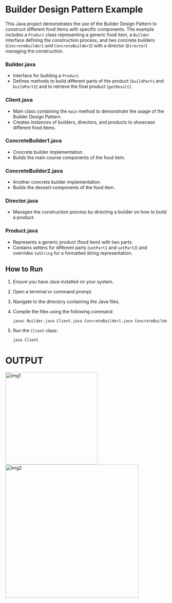 

# Builder Design Pattern Example

This Java project demonstrates the use of the Builder Design Pattern to construct different food items with specific components. The example includes a `Product` class representing a generic food item, a `Builder` interface defining the construction process, and two concrete builders (`ConcreteBuilder1` and `ConcreteBuilder2`) with a director (`Director`) managing the construction.





### Builder.java

- Interface for building a `Product`.
- Defines methods to build different parts of the product (`buildPart1` and `buildPart2`) and to retrieve the final product (`getResult`).

### Client.java

- Main class containing the `main` method to demonstrate the usage of the Builder Design Pattern.
- Creates instances of builders, directors, and products to showcase different food items.

### ConcreteBuilder1.java

- Concrete builder implementation.
- Builds the main course components of the food item.

### ConcreteBuilder2.java

- Another concrete builder implementation.
- Builds the dessert components of the food item.

### Director.java

- Manages the construction process by directing a builder on how to build a product.

### Product.java

- Represents a generic product (food item) with two parts.
- Contains setters for different parts (`setPart1` and `setPart2`) and overrides `toString` for a formatted string representation.

## How to Run

1. Ensure you have Java installed on your system.
2. Open a terminal or command prompt.
3. Navigate to the directory containing the Java files.
4. Compile the files using the following command:

   ```bash
   javac Builder.java Client.java ConcreteBuilder1.java ConcreteBuilder2.java Director.java Product.java
   ```

5. Run the `Client` class:

   ```bash
   java Client
   ```

# OUTPUT
   <img width="287" alt="img1" src="https://github.com/dharmi04/Meal-Bulder-Build-Design-Pattern/assets/122154176/a06a6fc6-1312-4274-acd3-c8ade63fb596">
   <img width="415" alt="img2" src="https://github.com/dharmi04/Meal-Bulder-Build-Design-Pattern/assets/122154176/30e2d70e-4698-4dbb-8d4e-7fb668e79309">

   

